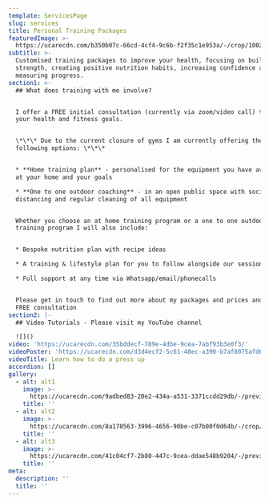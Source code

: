 ```yaml
---
template: ServicesPage
slug: services
title: Personal Training Packages
featuredImage: >-
  https://ucarecdn.com/b350b07c-66cd-4cf4-9c6b-f2f35c1e953a/-/crop/1002x393/78,378/-/preview/-/grayscale/
subtitle: >-
  Customised training packages to improve your health, focusing on building
  strength, creating positive nutrition habits, increasing confidence and
  measuring progress.
section1: >-
  ## What does training with me involve?


  I offer a FREE initial consultation (currently via zoom/video call) to discuss
  your health and fitness goals.


  \*\*\* Due to the current closure of gyms I am currently offering the
  following options: \*\*\*


  * **Home training plan** - personalised for the equipment you have available
  at your home and your goals

  * **One to one outdoor coaching** - in an open public space with social
  distancing and regular cleaning of all equipment


  Whether you choose an at home training program or a one to one outdoors
  training program I will also include:


  * Bespoke nutrition plan with recipe ideas

  * A training & lifestyle plan for you to follow alongside our sessions

  * Full support at any time via Whatsapp/email/phonecalls


  Please get in touch to find out more about my packages and prices and book a
  FREE consultation
section2: |-
  ## Video Tutorials - Please visit my YouTube channel

  ![]()
video: 'https://ucarecdn.com/35bddecf-789e-4dbe-9cea-7abf93b3e0f3/'
videoPoster: 'https://ucarecdn.com/d3d4ecf2-5c61-48ec-a390-b7af8075afd6/'
videoTitle: Learn how to do a press up
accordion: []
gallery:
  - alt: alt1
    image: >-
      https://ucarecdn.com/9adbed83-20e2-434a-a531-3371ccdd29db/-/preview/-/grayscale/
    title: ''
  - alt: alt2
    image: >-
      https://ucarecdn.com/8a178563-3996-4656-90be-c07b00f0d64b/-/crop/719x691/0,198/-/preview/
    title: ''
  - alt: alt3
    image: >-
      https://ucarecdn.com/41c04cf7-2b80-447c-9cea-ddae548b9204/-/preview/-/grayscale/
    title: ''
meta:
  description: ''
  title: ''
---
```


